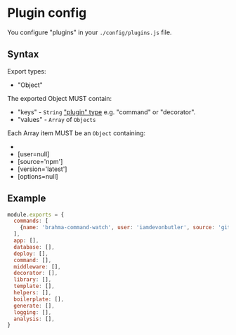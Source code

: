 # Plugin config

You configure "plugins" in your `./config/plugins.js` file.

## Syntax

Export types:
- "Object"

The exported Object MUST contain:
- "keys" - `String` ["plugin" type](@todo) e.g. "command" or "decorator".
- "values" - `Array` of `Objects`

Each Array item MUST be an `Object` containing:
- <name>
- [user=null]
- [source='npm']
- [version='latest']
- [options=null]

## Example

```javascript
module.exports = {
  commands: [
    {name: 'brahma-command-watch', user: 'iamdevonbutler', source: 'git', version: '*', options: {}},
  ],
  app: [],
  database: [],
  deploy: [],
  command: [],
  middleware: [],
  decorator: [],
  library: [],
  template: [],
  helpers: [],
  boilerplate: [],
  generate: [],
  logging: [],
  analysis: [],
}
```
